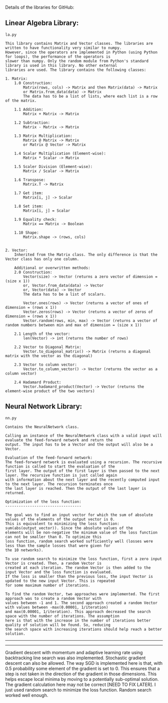 Details of the libraries for GitHub:

Linear Algebra Library:
-----------------------
    la.py

    This library contains Matrix and Vector classes. The libraries are written to have functionality very similar to numpy.
    However, since the operators are implemented in Python (using Python for loops), the performance of the operators is
    slower than numpy. Only the random module from Python's standard library is used in this library. No other external
    libraries are used. The library contains the following classes:

    1. Matrix: 
        1.0 Construction: 
            Matrix(rows, cols) -> Matrix and then Matrix(data) -> Matrix
            or Matrix.from_data(data) -> Matrix
            The data has to be a list of lists, where each list is a row of the matrix.
        
        1.1 Addition: 
            Matrix + Matrix -> Matrix
        
        1.2 Subtraction: 
            Matrix - Matrix -> Matrix
        
        1.3 Matrix Multiplication: 
            Matrix @ Matrix -> Matrix 
            or Matrix @ Vector -> Matrix
        
        1.4 Scalar Multiplication (Element-wise): 
            Matrix * Scalar -> Matrix
        
        1.5 Scaler Division (Element-wise): 
            Matrix / Scalar -> Matrix
        
        1.6 Transpose: 
            Matrix.T -> Matrix

        1.7 Get item: 
            Matrix[i, j] -> Scalar
        
        1.8 Set item: 
            Matrix[i, j] = Scalar
        
        1.9 Equality check:
            Matrix == Matrix -> Boolean

        1.10 Shape:
            Matrix.shape -> (rows, cols)


    2. Vector:
        Inherited from the Matrix class. The only difference is that the Vector class has only one column.
        
        Additional or overwritten methods:
        2.0 Construction: 
            Vector(size) -> Vector (returns a zero vector of dimension = (size x 1))
            or, Vector.from_data(data) -> Vector
            or, Vector(data) -> Vector
            The data has to be a list of scalars.

            Vector.ones(rows) -> Vector (returns a vector of ones of dimension = (rows x 1))
            Vector.zeros(rows) -> Vector (returns a vector of zeros of dimension = (rows x 1))
            Vector.random(rows, min, max) -> Vector (returns a vector of random numbers between min and max of dimension = (size x 1))

        2.1 Length of the vector:
            len(Vector) -> int (returns the number of rows)
        
        2.2 Vector to Diagonal Matrix:
            Vector.to_diagonal_matrix() -> Matrix (returns a diagonal matrix with the vector as the diagonal)
        
        2.3 Vector to column vector:
            Vector.to_column_vector() -> Vector (returns the vector as a column vector)
        
        2.4 Hadamard Product:
            Vector.hadamard_product(Vector) -> Vector (returns the element-wise product of the two vectors)


Neural Network Library:
-----------------------
    nn.py

    Contains the NeuralNetwork class.

    Calling an instance of the NeuralNetwork class with a valid input will evaluate the feed-forward network and return the
    output. The input has to be a Vector and the output will also be a Vector. 

    Evaluation of the feed-forward network:
    The feed-forward network is evaluated using a recursion. The recursive function is called to start the evaluation of the
    first layer. The output of the first layer is then passed to the next layer. The recursive function is just called again
    with information about the next layer and the recently computed input to the next layer. The recursion terminates once
    the last layer is reached. Then the output of the last layer is returned.
    
    Optimization of the loss function: 
    ----------------------------------
    
    The goal was to find an input vector for which the sum of absolute values of the elements of the output vector is 0.
    This is equivalent to minimizing the loss function: sum(abs(output_vector)). Since the absolute values of the
    elements will be non-negative the minimum value of the loss function can not be smaller than 0. To optimize this
    loss function, random search worked sufficiently well (losses were less than the sample losses that were given for
    the 10 networks).

    To use random search to minimize the loss function, first a zero input Vector is created. Then, a random Vector is
    created at each iteration. The random Vector is then added to the input Vector and the loss function is evaluated.
    If the loss is smaller than the previous loss, the input Vector is updated to the new input Vector. This is repeated
    for some maximum number of iterations.

    To find the random Vector, two approaches were implemented. The first approach was to create a random Vector with
    values between -1 and 1. The second approach created a random Vector with values between -max(0.00001, 1/iteration)
    and max(0.00001, 1/iteration). This approach decreased the search space with the number of iterations. The assumption
    here is that with the increase in the number of iterations better quality of solution will be found. So, reducing
    the search space with increasing iterations should help reach a better solution.



-------------------------------------------------------------------------------------------------------------------------
-------------------------------------------------------------------------------------------------------------------------
Gradient descent with momentum and adaptive learning rate using backtracking line search was also implemented.
Stochastic gradient descent can also be allowed. The way SGD is implemented here is that, with 0.5 probability some
element of the gradient is set to 0. This ensures that a step is not taken in the direction of the gradient in those
dimensions. This helps escape local minima by moving to a potentially sub-optimal solution. The gradient calculation
here may not be correct [NEED TO FIX LATER]. I just used random search to minimize the loss function. Random search
worked well enough.

